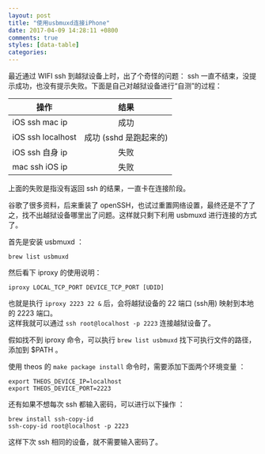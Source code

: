 ```yaml
---
layout: post
title: "使用usbmuxd连接iPhone"
date: 2017-04-09 14:28:11 +0800
comments: true
styles: [data-table]
categories: 
---
```


最近通过 WIFI ssh 到越狱设备上时，出了个奇怪的问题： ssh 一直不结束，没提示成功，也没有提示失败。下面是自己对越狱设备进行“自测”的过程：

| 操作           |    结果     |
| ------------- |:-------------:|
| iOS ssh mac ip          | 成功 |
| iOS ssh localhost          | 成功 (sshd 是跑起来的)|
| iOS ssh 自身 ip          | 失败 |
| mac ssh iOS ip           | 失败 |

上面的失败是指没有返回 ssh 的结果，一直卡在连接阶段。

<!--more-->

谷歌了很多资料，后来重装了 openSSH，也试过重置网络设置，最终还是不了了之，找不出越狱设备哪里出了问题。这样就只剩下利用 usbmuxd 进行连接的方式了。

首先是安装 usbmuxd ：

```
brew list usbmuxd
```

然后看下 iproxy 的使用说明：

```
iproxy LOCAL_TCP_PORT DEVICE_TCP_PORT [UDID]
```

也就是执行 `iproxy 2223 22 &` 后，会将越狱设备的 22 端口 (ssh用) 映射到本地的 2223 端口。 <br>
这样我就可以通过 `ssh root@localhost -p 2223` 连接越狱设备了。

假如找不到 iproxy 命令，可以执行 `brew list usbmuxd` 找下可执行文件的路径，添加到 $PATH 。

使用 theos 的 `make package install` 命令时，需要添加下面两个环境变量 ：

```
export THEOS_DEVICE_IP=localhost
export THEOS_DEVICE_PORT=2223
```

还有如果不想每次 ssh 都输入密码，可以进行以下操作 ：

```
brew install ssh-copy-id
ssh-copy-id root@localhost -p 2223
```

这样下次 ssh 相同的设备，就不需要输入密码了。

